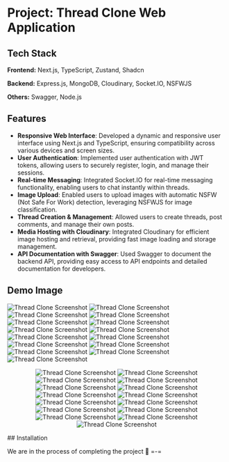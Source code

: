 # Project: Thread Clone Web Application

## Tech Stack

**Frontend:** Next.js, TypeScript, Zustand, Shadcn

**Backend:** Express.js, MongoDB, Cloudinary, Socket.IO, NSFWJS

**Others:** Swagger, Node.js

## Features

- **Responsive Web Interface**: Developed a dynamic and responsive user interface using Next.js and TypeScript, ensuring compatibility across various devices and screen sizes.
- **User Authentication**: Implemented user authentication with JWT tokens, allowing users to securely register, login, and manage their sessions.
- **Real-time Messaging**: Integrated Socket.IO for real-time messaging functionality, enabling users to chat instantly within threads.
- **Image Upload**: Enabled users to upload images with automatic NSFW (Not Safe For Work) detection, leveraging NSFWJS for image classification.
- **Thread Creation & Management**: Allowed users to create threads, post comments, and manage their own posts.
- **Media Hosting with Cloudinary**: Integrated Cloudinary for efficient image hosting and retrieval, providing fast image loading and storage management.
- **API Documentation with Swagger**: Used Swagger to document the backend API, providing easy access to API endpoints and detailed documentation for developers.

## Demo Image

![Thread Clone Screenshot](./DemoImages/1.png)
![Thread Clone Screenshot](./DemoImages/2.png)
![Thread Clone Screenshot](./DemoImages/3.jpg)
![Thread Clone Screenshot](./DemoImages/4.jpg)
![Thread Clone Screenshot](./DemoImages/5.jpg)
![Thread Clone Screenshot](./DemoImages/6.jpg)
![Thread Clone Screenshot](./DemoImages/7.jpg)
![Thread Clone Screenshot](./DemoImages/8.jpg)
![Thread Clone Screenshot](./DemoImages/9.jpg)
![Thread Clone Screenshot](./DemoImages/10.jpg)
![Thread Clone Screenshot](./DemoImages/11.jpg)
![Thread Clone Screenshot](./DemoImages/12.jpg)
![Thread Clone Screenshot](./DemoImages/13.jpg)
![Thread Clone Screenshot](./DemoImages/14.png)
![Thread Clone Screenshot](./DemoImages/15.png)

<p align="center">
  <img src="./DemoImages/1.png" alt="Thread Clone Screenshot" />
  <img src="./DemoImages/2.png" alt="Thread Clone Screenshot" />
  <img src="./DemoImages/3.jpg" alt="Thread Clone Screenshot" />
  <img src="./DemoImages/4.jpg" alt="Thread Clone Screenshot" />
  <img src="./DemoImages/5.jpg" alt="Thread Clone Screenshot" />
  <img src="./DemoImages/6.jpg" alt="Thread Clone Screenshot" />
  <img src="./DemoImages/7.jpg" alt="Thread Clone Screenshot" />
  <img src="./DemoImages/8.jpg" alt="Thread Clone Screenshot" />
  <img src="./DemoImages/9.jpg" alt="Thread Clone Screenshot" />
  <img src="./DemoImages/10.jpg" alt="Thread Clone Screenshot" />
  <img src="./DemoImages/11.jpg" alt="Thread Clone Screenshot" />
  <img src="./DemoImages/12.jpg" alt="Thread Clone Screenshot" />
  <img src="./DemoImages/13.jpg" alt="Thread Clone Screenshot" />
  <img src="./DemoImages/14.png" alt="Thread Clone Screenshot" />
  <img src="./DemoImages/15.png" alt="Thread Clone Screenshot" />
</p>
## Installation

We are in the process of completing the project 🔨 =-=
